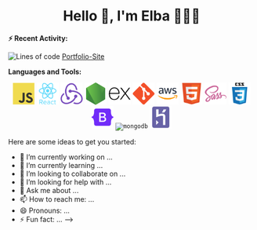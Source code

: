 <h1 align="center"> Hello 👋, I'm Elba 👩🏽‍💻 </h1>

**:zap: Recent Activity:**

<!--START_SECTION:activity-->

<!--END_SECTION:activity-->
![Lines of code](https://img.shields.io/tokei/lines/github/elba3184/Portfolio-Site) [Portfolio-Site](https://elbachimilio.com/)

<!--START_SECTION:waka-->
<!--END_SECTION:waka-->

**Languages and Tools:**  
<p align="center">
<code><img src="https://raw.githubusercontent.com/devicons/devicon/master/icons/javascript/javascript-original.svg" alt="javascript" width="45" height="45" /></code>
<code><img src="https://raw.githubusercontent.com/devicons/devicon/master/icons/react/react-original-wordmark.svg" alt="react" width="45" height="45" /></code>
<code><img src="https://github.com/devicons/devicon/blob/master/icons/redux/redux-original.svg" alt="redux" width="45" height="45"  /></code>
<code><img src="https://github.com/devicons/devicon/blob/master/icons/nodejs/nodejs-original.svg" alt="nodejs" width="45" height="45" /></code>
<code><img src="https://github.com/devicons/devicon/blob/master/icons/express/express-original.svg" alt="expressjs" width="45" height="45" /></code>
<code><img src="https://github.com/devicons/devicon/blob/master/icons/git/git-original.svg" alt="git" width="45" height="45" /></code>
<code><img src="https://raw.githubusercontent.com/github/explore/80688e429a7d4ef2fca1e82350fe8e3517d3494d/topics/aws/aws.png" alt="aws" width="45" height="45" /></code>
<code><img src="https://github.com/devicons/devicon/blob/master/icons/html5/html5-original.svg" alt="html5" width="45" height="45" /></code>
<code><img src="https://github.com/devicons/devicon/blob/master/icons/sass/sass-original.svg" alt="sass/sccs" width="45" height="45" /></code>
<code><img src="https://raw.githubusercontent.com/devicons/devicon/master/icons/css3/css3-original-wordmark.svg" alt="css3" width="45" height="45" /></code>
<code><img src="https://raw.githubusercontent.com/devicons/devicon/master/icons/bootstrap/bootstrap-plain.svg" alt="bootstrap" width="45" height="45" /></code>
<code><img src="https://devicons.github.io/devicon/devicon.git/icons/mongodb/mongodb-original-wordmark.svg" alt="mongodb" width="45" height="45" /></code>
<code><img src="https://raw.githubusercontent.com/devicons/devicon/master/icons/heroku/heroku-plain.svg" alt="heroku" width="45" height="45" /></code>
</p>

Here are some ideas to get you started:

- 🔭 I’m currently working on ...
- 🌱 I’m currently learning ...
- 👯 I’m looking to collaborate on ...
- 🤔 I’m looking for help with ...
- 💬 Ask me about ...
- 📫 How to reach me: ...
- 😄 Pronouns: ...
- ⚡ Fun fact: ...
-->

